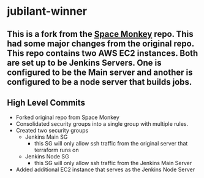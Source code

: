 # jubilant-winner

This is a fork from the [Space Monkey](https://github.com/james-cole2015/space-monkey) repo. This had some major changes from the original repo. This repo contains two AWS EC2 instances. Both are set up to be Jenkins Servers. One is configured to be the Main server and another is configured to be a node server that builds jobs. 
---

## High Level Commits
- Forked original repo from Space Monkey
- Consolidated security groups into a single group with multiple rules. 
- Created two security groups 
  - Jenkins Main SG
    - this SG will only allow ssh traffic from the original server that terraform runs on
  - Jenkins Node SG
    - this SG will only allow ssh traffic from the Jenkins Main Server
- Added additional EC2 instance that serves as the Jenkins Node Server
